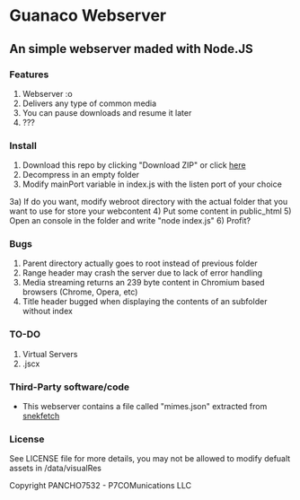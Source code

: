 # Guanaco Webserver
## An simple webserver maded with Node.JS

### Features
1) Webserver :o
2) Delivers any type of common media
3) You can pause downloads and resume it later
4) ???

### Install
1) Download this repo by clicking "Download ZIP" or click [here](https://github.com/PANCHO7532/guanaco-webserver/archive/master.zip)
2) Decompress in an empty folder
3) Modify mainPort variable in index.js with the listen port of your choice

3a) If do you want, modify webroot directory with the actual folder that you want to use for store your webcontent
4) Put some content in public_html
5) Open an console in the folder and write "node index.js"
6) Profit?

### Bugs
1) Parent directory actually goes to root instead of previous folder
2) Range header may crash the server due to lack of error handling
3) Media streaming returns an 239 byte content in Chromium based browsers (Chrome, Opera, etc)
4) Title header bugged when displaying the contents of an subfolder without index

### TO-DO
1) Virtual Servers
2) .jscx

### Third-Party software/code
- This webserver contains a file called "mimes.json" extracted from [snekfetch](https://github.com/devsnek/snekfetch)

### License
See LICENSE file for more details, you may not be allowed to modify defualt assets in /data/visualRes

Copyright PANCHO7532 - P7COMunications LLC
